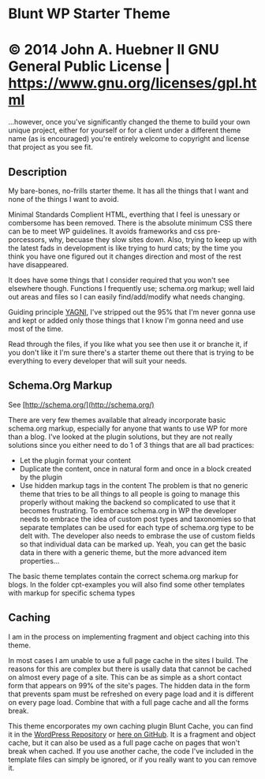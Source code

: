 Blunt WP Starter Theme
======================

© 2014 John A. Huebner II
GNU General Public License | https://www.gnu.org/licenses/gpl.html
================================================================================
...however, once you've significantly changed the theme to build your own unique 
project, either for yourself or for a client under a different theme name (as is 
encouraged) you're entirely welcome to copyright and license that project as you 
see fit.

Description
-----------

My bare-bones, no-frills starter theme. It has all the things that I want and 
none of the things I want to avoid.

Minimal Standards Complient HTML, everthing that I feel is unessary or combersome 
has been removed. There is the absolute minimum CSS there can be to meet WP 
guidelines. It avoids frameworks and css pre-porcessors, why, becuase they slow 
sites down. Also, trying to keep up with the latest fads in development is like 
trying to hurd cats; by the time you think you have one figured out it changes 
direction and most of the rest have disappeared.

It does have some things that I consider required that you won't see elsewhere 
though. Functions I frequently use; schema.org markup; well laid out areas and 
files so I can easily find/add/modify what needs changing.

Guiding principle [YAGNI](http://en.wikipedia.org/wiki/You_aren%27t_gonna_need_it), I've stripped out the 95% that I'm never gonna use and 
kept or added only those things that I know I'm gonna need and use most of the time.

Read through the files, if you like what you see then use it or branche it, if you don't like it I'm sure there's a starter theme out there that is trying to be everything to every developer that will suit your needs.


Schema.Org Markup
-----------------

See [http://schema.org/](http://schema.org/)

There are very few themes available that already incorporate basic schema.org 
markup, especially for anyone that wants to use WP for more than a blog. I've 
looked at the plugin solutions, but they are not really solutions since you 
either need to do 1 of 3 things that are all bad practices:
* Let the plugin format your content
* Duplicate the content, once in natural form and once in a block created by the plugin
* Use hidden markup <meta> tags in the content
The problem is that no generic theme that tries to be all things to all people is 
going to manage this properly without making the backend so complicated to use 
that it becomes frustrating. To embrace schema.org in WP the developer needs to 
embrace the idea of custom post types and taxonomies so that separate templates 
can be used for each type of schema.org type to be delt with. The developer also 
needs to embrase the use of custom fields so that individual data can be marked up. 
Yeah, you can get the basic data in there with a generic theme, but the more
advanced item properties...

The basic theme templates contain the correct schema.org markup for blogs. In 
the folder cpt-examples you will also find some other templates with markup for
specific schema types

Caching
-------

I am in the process on implementing fragment and object caching into this theme.

In most cases I am unable to use a full page cache in the sites I build. The 
reasons for this are complex but there is usally data that cannot be cached on 
almost every page of a site. This can be as simple as a short contact form that
appears on 99% of the site's pages. The hidden data in the form that prevents
spam must be refreshed on every page load and it is different on every page load.
Combine that with a full page cache and all the forms break.

This theme encorporates my own caching plugin Blunt Cache, you can find it in the
[WordPress Repository](http://wordpress.org/plugins/blunt-cache/) or [here on GitHub](https://github.com/Hube2/blunt-cache). It is a fragment and object cache,
but it can also be used as a full page cache on pages that won't break when cached.
If you use another cache, the code I've included in the template files can simply
be ignored, or if you really want to you can remove it.